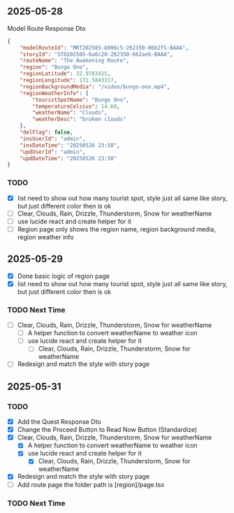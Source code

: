 ## 2025-05-28
Model Route Response Dto
```json
{
    "modelRouteId": "MRT202505-b006c5-262350-06b2f5-BAAA",
    "storyId": "STO202505-6a6c20-262350-662aeb-BAAA",
    "routeName": "The Awakening Route",
    "region": "Bungo Ono",
    "regionLatitude": 32.9783415,
    "regionLongitude": 131.5843317,
    "regionBackgroundMedia": "/video/bungo-ono.mp4",
    "regionWeatherInfo": {
        "touristSpotName": "Bungo Ono",
        "temperatureCelsius": 14.68,
        "weatherName": "Clouds",
        "weatherDesc": "broken clouds"
    },
    "delFlag": false,
    "insUserId": "admin",
    "insDateTime": "20250526 23:50",
    "updUserId": "admin",
    "updDateTime": "20250526 23:50"
}
```
### TODO
  - [x] list need to show out how many tourist spot, style just all same like story, but just different color then is ok
  - [ ] Clear, Clouds, Rain, Drizzle, Thunderstorm, Snow for weatherName
  - [ ] use lucide react and create helper for it
  - [ ] Region page only shows the region name, region background media, region weather info

## 2025-05-29
- [x] Done basic logic of region page
- [x] list need to show out how many tourist spot, style just all same like story, but just different color then is ok
  
### TODO Next Time
- [ ] Clear, Clouds, Rain, Drizzle, Thunderstorm, Snow for weatherName
  - [ ] A helper function to convert weatherName to weather icon
  - [ ] use lucide react and create helper for it
    - [ ] Clear, Clouds, Rain, Drizzle, Thunderstorm, Snow for weatherName
- [ ] Redesign and match the style with story page

## 2025-05-31
### TODO
- [X] Add the Quest Response Dto
- [X] Change the Proceed Button to Read Now Button (Standardize)
- [X] Clear, Clouds, Rain, Drizzle, Thunderstorm, Snow for weatherName
  - [X] A helper function to convert weatherName to weather icon
  - [X] use lucide react and create helper for it
    - [X] Clear, Clouds, Rain, Drizzle, Thunderstorm, Snow for weatherName
- [X] Redesign and match the style with story page
- [ ] Add route page the folder path is [region]/page.tsx

### TODO Next Time